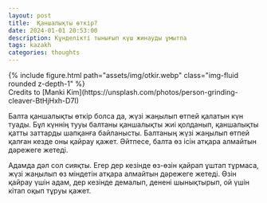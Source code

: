 ```yaml
---
layout: post
title:  Қаншалықты өткір?
date: 2024-01-01 20:53:00
description: Кұнделікті тынығып күш жинауды ұмытпа
tags: kazakh
categories: thoughts
---
```


<div class="row mt-3">
    <div class="col-sm mt-3 mt-md-0">
        {% include figure.html path="assets/img/otkir.webp" class="img-fluid rounded z-depth-1" %}
    </div>
</div>
<div class="caption">
    Credits to [Manki Kim](https://unsplash.com/photos/person-grinding-cleaver-BtHjHxh-D7I)
</div>

Балта қаншалықты өткір болса да, жүзі жаңылып өтпей қалатын күн туады. Бұл күннің тууы балтаны қаншалықты жиі қолданып, қаншалықты қатты заттарды шапқанға байланысты. Балтаның жүзі жаңылып өтпей қалған кезде оны қайрау қажет. Әйтпесе, балта өз ісін атқара алмайтын дәрежеге жетеді. 

Адамда дәл сол сияқты. Егер дер кезінде өз-өзін қайрап ұштап тұрмаса, жүзі жаңылып өз міндетін атқара алмайтын дәрежеге жетеді. Өзін қайрау үшін адам, дер кезінде демалып, денені шынықтырып, ой үшін кітап оқып тұруы қажет.   

